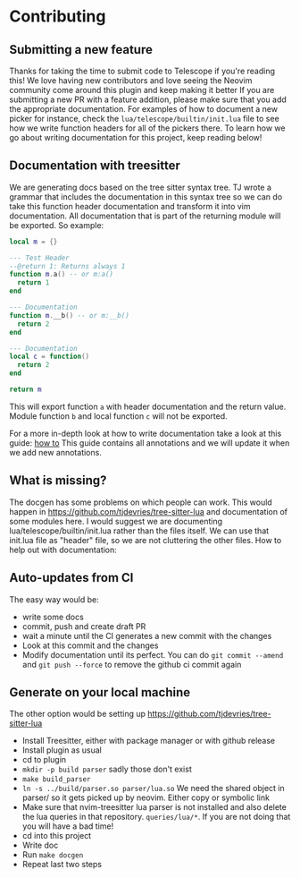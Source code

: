 # Contributing

## Submitting a new feature

Thanks for taking the time to submit code to Telescope if you're reading this! We love having new contributors and love seeing the Neovim community come around this plugin and keep making it better If you are submitting a new PR with a feature addition, please make sure that you add the appropriate documentation. For examples of how to document a new picker for instance, check the `lua/telescope/builtin/init.lua` file to see how we write function headers for all of the pickers there. To learn how we go about writing documentation for this project, keep reading below!

## Documentation with treesitter

We are generating docs based on the tree sitter syntax tree. TJ wrote a grammar that includes the documentation in this syntax tree so we can do take this function header documentation and transform it into vim documentation. All documentation that is part of the returning module will be exported. So example:

```lua
local m = {}

--- Test Header
--@return 1: Returns always 1
function m.a() -- or m:a()
  return 1
end

--- Documentation
function m.__b() -- or m:__b()
  return 2
end

--- Documentation
local c = function()
  return 2
end

return m
```

This will export function `a` with header documentation and the return value. Module function `b` and local function `c` will not be exported.

For a more in-depth look at how to write documentation take a look at this guide: [how to](https://github.com/tjdevries/tree-sitter-lua/blob/master/HOWTO.md)
This guide contains all annotations and we will update it when we add new annotations.

## What is missing?

The docgen has some problems on which people can work. This would happen in https://github.com/tjdevries/tree-sitter-lua and documentation of some modules here.
I would suggest we are documenting lua/telescope/builtin/init.lua rather than the files itself. We can use that init.lua file as "header" file, so we are not cluttering the other files.
How to help out with documentation:

## Auto-updates from CI

The easy way would be:

- write some docs
- commit, push and create draft PR
- wait a minute until the CI generates a new commit with the changes
- Look at this commit and the changes
- Modify documentation until its perfect. You can do `git commit --amend` and `git push --force` to remove the github ci commit again

## Generate on your local machine

The other option would be setting up https://github.com/tjdevries/tree-sitter-lua

- Install Treesitter, either with package manager or with github release
- Install plugin as usual
- cd to plugin
- `mkdir -p build parser` sadly those don't exist
- `make build_parser`
- `ln -s ../build/parser.so parser/lua.so` We need the shared object in parser/ so it gets picked up by neovim. Either copy or symbolic link
- Make sure that nvim-treesitter lua parser is not installed and also delete the lua queries in that repository. `queries/lua/*`. If you are not doing that you will have a bad time!
- cd into this project
- Write doc
- Run `make docgen`
- Repeat last two steps
